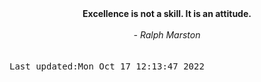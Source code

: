 
<div align="center"><b><span>Excellence is not a skill. It is an attitude. </span></b><br><br><i> - Ralph Marston</i></div>
<br><br><kbd>Last updated:Mon Oct 17 12:13:47 2022</kbd>